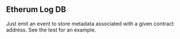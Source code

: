 ## Etherum Log DB

Just emit an event to store metadata associated with a given contract address. See the test for an example.
